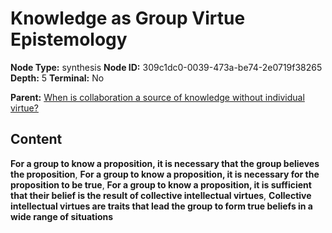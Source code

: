 # Knowledge as Group Virtue Epistemology

**Node Type:** synthesis
**Node ID:** 309c1dc0-0039-473a-be74-2e0719f38265
**Depth:** 5
**Terminal:** No

**Parent:** [When is collaboration a source of knowledge without individual virtue?](when-is-collaboration-a-source-of-knowledge-without-individual-virtue-antithesis-ed731808-f732-44d0-870a-39dbe1a43c6c.md)

## Content

**For a group to know a proposition, it is necessary that the group believes the proposition**, **For a group to know a proposition, it is necessary for the proposition to be true**, **For a group to know a proposition, it is sufficient that their belief is the result of collective intellectual virtues**, **Collective intellectual virtues are traits that lead the group to form true beliefs in a wide range of situations**
